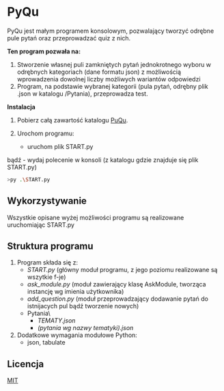 # PyQu
PyQu jest małym programem konsolowym, pozwalający tworzyć odrębne pule pytań oraz
przeprowadzać quiz z nich.

**Ten program pozwała na:**
1. Stworzenie własnej puli zamkniętych pytań jednokrotnego wyboru w odrębnych 
kategoriach (dane formatu json) z możliwością wprowadzenia dowolnej liczby 
możliwych wariantów odpowiedzi
1. Program, na podstawie wybranej kategorii (pula pytań, odrębny plik .json w katalogu /Pytania), przeprowadza test.


**Instalacja**

1. Pobierz całą zawartość katalogu [PuQu][url_1].
1. Urochom programu:

	- uruchom plik START.py
	
bądź
	- wydaj polecenie w konsoli (z katalogu gdzie znajduje się plik START.py)
```bash
>py .\START.py
```

## Wykorzystywanie
Wszystkie opisane wyżej możliwości programu są realizowane uruchomiając START.py

## Struktura programu
1. Program składa się z:
	- *START.py* (główny moduł programu, z jego poziomu realizowane są wszytkie f-je)
	- *ask_module.py* (moduł zawierający klasę AskModule, tworząca instancję 
	wg imienia użytkownika)
	- *add_question.py* (moduł przeprowadzający dodawanie pytań do 
	istnijacych pul	bądź tworzenie nowych)
	- Pytania\
		- *TEMATY.json*
		- *(pytania wg nazwy tematyki).json*
1. Dodatkowe wymagania modułowe Python:
	- json, tabulate

## Licencja
[MIT](https://choosealicense.com/licenses/mit/)

[url_1]: https://github.com/DJBio/Python_UJ_III_semestr/tree/main/PyQu
